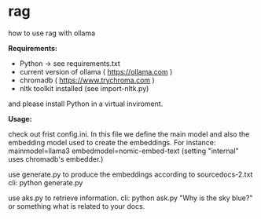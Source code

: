 # rag

how to use rag with ollama

**Requirements:**

* Python -> see requirements.txt
* current version of ollama ( https://ollama.com )
* chromadb ( https://www.trychroma.com )
* nltk toolkit installed (see import-nltk.py)

and please install Python in a virtual inviroment.

**Usage:**

check out frist config.ini. In this file we define the main model and also the embedding model used to create the embeddings.
For instance:
mainmodel=llama3
embedmodel=nomic-embed-text (setting "internal" uses chromadb's embedder.)

use generate.py to produce the embeddings according to sourcedocs-2.txt
cli: python generate.py

use aks.py to retrieve information.
cli: python ask.py "Why is the sky blue?" or something what is related to your docs.
